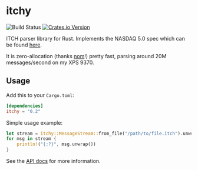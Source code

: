 # itchy

![Build Status](https://github.com/adwhit/itchy-rust/workflows/CI/badge.svg)
[![Crates.io Version](https://img.shields.io/crates/v/itchy.svg)](https://crates.io/crates/itchy)

ITCH parser library for Rust. Implements the NASDAQ 5.0 spec which can be found [here](http://www.nasdaqtrader.com/content/technicalsupport/specifications/dataproducts/NQTVITCHSpecification_5.0.pdf).

It is zero-allocation (thanks [nom](http://github.com/geal/nom)!)
pretty fast, parsing around 20M messages/second on my XPS 9370.

## Usage

Add this to your `Cargo.toml`:
```toml
[dependencies]
itchy = "0.2"
```

Simple usage example:

```rust
let stream = itchy::MessageStream::from_file("/path/to/file.itch").unwrap();
for msg in stream {
    println!("{:?}", msg.unwrap())
}
```

See the [API docs](https://docs.rs/itchy/latest/itchy/) for more information.
